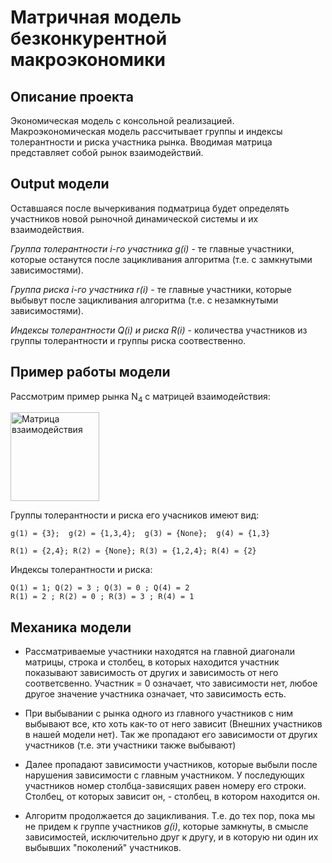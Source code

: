 # Матричная модель безконкурентной макроэкономики

## Описание проекта
Экономическая модель с консольной реализацией.
Макроэкономическая модель рассчитывает группы и индексы толерантности и риска участника рынка. Вводимая матрица представляет собой рынок взаимодействий. 

## Output модели
Оставшаяся после вычеркивания подматрица будет определять участников новой рыночной динамической системы и их взаимодействия. 

*Группа толерантности i-го участника g(i)* - те главные участники, которые останутся после зацикливания алгоритма (т.e. с замкнутыми зависимостями).

*Группа риска i-го участника r(i)* - те главные участники, которые выбывут после зацикливания алгоритма (т.e. с незамкнутыми зависимостями).

*Индексы толерантности Q(i) и риска R(i)* - количества участников из группы толерантности и группы риска соотвественно.

## Пример работы модели
Рассмотрим пример рынка N<sub>4</sub> с матрицей взаимодействия: 

<img width="142" alt="Матрица взаимодействия" src="https://github.com/ILyalin/Macroeconomic-matrix-model/assets/88150127/788b2302-5bcb-41c2-8e48-278878418d48">

Группы толерантности и риска его учасников имеют вид:

	g(1) = {3};  g(2) = {1,3,4};  g(3) = {None};  g(4) = {1,3}

	R(1) = {2,4}; R(2) = {None}; R(3) = {1,2,4}; R(4) = {2}


Индексы толерантности и риска:

	Q(1) = 1; Q(2) = 3 ; Q(3) = 0 ; Q(4) = 2
	R(1) = 2 ; R(2) = 0 ; R(3) = 3 ; R(4) = 1

## Механика модели
- Рассматриваемые участники находятся на главной диагонали матрицы, строка и столбец, в которых находится участник показывают зависимость от других и зависимость от него соответсвенно. Участник = 0 означает, что зависимости нет, любое другое значение участника означает, что зависимость есть.

- При выбывании с рынка одного из главного участников с ним выбывают все, кто хоть как-то от него зависит (Внешних участников в нашей модели нет). Так же пропадают его зависимости от других участников (т.e. эти участники также выбывают)
- Далее пропадают зависимости участников, которые выбыли после нарушения зависимости  с главным участником.
	У последующих участников номер столбца-зависящих равен номеру его строки. Столбец, от которых зависит он, - столбец, в котором находится он.

- Алгоритм продолжается до зацикливания. Т.е. до тех пор, пока мы не придем к группе участников *g(i)*, которые замкнуты, в смысле зависимостей, исключительно друг к другу, и в которую ни один их выбывших "поколений" участников.

